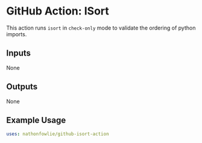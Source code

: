 # GitHub Action: ISort

This action runs `isort` in `check-only` mode to validate the ordering of python imports.

## Inputs

None

## Outputs

None

## Example Usage

```yaml
uses: nathonfowlie/github-isort-action
```
